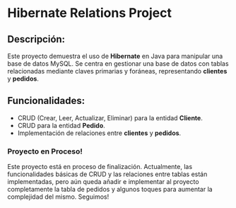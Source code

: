 # Hibernate Relations Project

## Descripción:
Este proyecto demuestra el uso de **Hibernate** en Java para manipular una base de datos MySQL. Se centra en gestionar una base de datos con tablas relacionadas mediante claves primarias y foráneas, representando **clientes** y **pedidos**.

## Funcionalidades:
- CRUD (Crear, Leer, Actualizar, Eliminar) para la entidad **Cliente**.
- CRUD para la entidad **Pedido**.
- Implementación de relaciones entre **clientes** y **pedidos**.

### Proyecto en Proceso!
Este proyecto está en proceso de finalización. Actualmente, las funcionalidades básicas de CRUD y las relaciones entre tablas están implementadas, pero aún queda añadir e implementar al proyecto completamente la tabla de pedidos y algunos toques para aumentar la complejidad del mismo. Seguimos!

